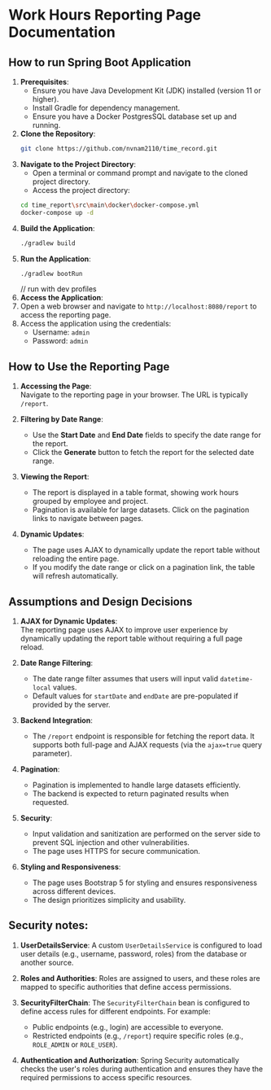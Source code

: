 # Work Hours Reporting Page Documentation

## How to run Spring Boot Application
1. **Prerequisites**:
   - Ensure you have Java Development Kit (JDK) installed (version 11 or higher).
   - Install Gradle for dependency management.
   - Ensure you have a Docker PostgresSQL database set up and running.
2. **Clone the Repository**:
   ```bash
   git clone https://github.com/nvnam2110/time_record.git
   ```
3. **Navigate to the Project Directory**:
   - Open a terminal or command prompt and navigate to the cloned project directory.
   - Access the project directory:
   ```bash 
   cd time_report\src\main\docker\docker-compose.yml
   docker-compose up -d
   ```
4. **Build the Application**:
    ```bash
    ./gradlew build
    ```
5. **Run the Application**:
    ```bash
    ./gradlew bootRun 
    ```
   // run with dev profiles
6. **Access the Application**:
7. Open a web browser and navigate to `http://localhost:8080/report` to access the reporting page.
8. Access the application using the credentials:
   - Username: `admin`
   - Password: `admin`

## How to Use the Reporting Page

1. **Accessing the Page**:  
   Navigate to the reporting page in your browser. The URL is typically `/report`.

2. **Filtering by Date Range**:
   - Use the **Start Date** and **End Date** fields to specify the date range for the report.
   - Click the **Generate** button to fetch the report for the selected date range.

3. **Viewing the Report**:
   - The report is displayed in a table format, showing work hours grouped by employee and project.
   - Pagination is available for large datasets. Click on the pagination links to navigate between pages.

4. **Dynamic Updates**:
   - The page uses AJAX to dynamically update the report table without reloading the entire page.
   - If you modify the date range or click on a pagination link, the table will refresh automatically.

## Assumptions and Design Decisions

1. **AJAX for Dynamic Updates**:  
   The reporting page uses AJAX to improve user experience by dynamically updating the report table without requiring a full page reload.

2. **Date Range Filtering**:
   - The date range filter assumes that users will input valid `datetime-local` values.
   - Default values for `startDate` and `endDate` are pre-populated if provided by the server.

3. **Backend Integration**:
   - The `/report` endpoint is responsible for fetching the report data. It supports both full-page and AJAX requests (via the `ajax=true` query parameter).

4. **Pagination**:
   - Pagination is implemented to handle large datasets efficiently.
   - The backend is expected to return paginated results when requested.

5. **Security**:
   - Input validation and sanitization are performed on the server side to prevent SQL injection and other vulnerabilities.
   - The page uses HTTPS for secure communication.

6. **Styling and Responsiveness**:
   - The page uses Bootstrap 5 for styling and ensures responsiveness across different devices.
   - The design prioritizes simplicity and usability.

## Security notes:

1. **UserDetailsService**: A custom `UserDetailsService` is configured to load user details (e.g., username, password, roles) from the database or another source.

2. **Roles and Authorities**: Roles are assigned to users, and these roles are mapped to specific authorities that define access permissions.

3. **SecurityFilterChain**: The `SecurityFilterChain` bean is configured to define access rules for different endpoints. For example:
   - Public endpoints (e.g., login) are accessible to everyone.
   - Restricted endpoints (e.g., `/report`) require specific roles (e.g., `ROLE_ADMIN` or `ROLE_USER`).

5. **Authentication and Authorization**: Spring Security automatically checks the user's roles during authentication and ensures they have the required permissions to access specific resources.
